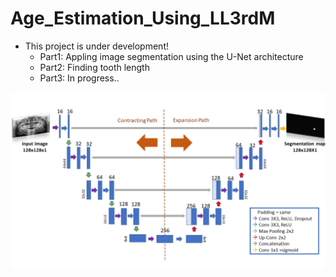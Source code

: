 # Age_Estimation_Using_LL3rdM
* This project is under development!
  * Part1: Appling image segmentation using the U-Net architecture
  * Part2: Finding tooth length
  * Part3: In progress..


![This is an image](https://github.com/sawsanowa/Age_Estimation_Using_LL3rdM/blob/main/U-Net_Model_Architecture.png)
